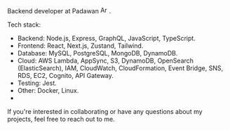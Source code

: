 Backend developer at Padawan <img src="https://cdn.countryflags.com/thumbs/argentina/flag-round-250.png" width="16" height="16" alt="Argentina" title="Argentina" /> .

Tech stack:
- Backend: Node.js, Express, GraphQL, JavaScript, TypeScript.
- Frontend: React, Next.js, Zustand, Tailwind.
- Database: MySQL, PostgreSQL, MongoDB, DynamoDB.
- Cloud: AWS Lambda, AppSync, S3, DynamoDB, OpenSearch (ElasticSearch), IAM, CloudWatch, CloudFormation, Event Bridge, SNS, RDS, EC2, Cognito, API Gateway.
- Testing: Jest.
- Other: Docker, Linux.
- 
If you're interested in collaborating or have any questions about my projects, feel free to reach out to me.

<!--
**fedemerino/fedemerino** is a ✨ _special_ ✨ repository because its `README.md` (this file) appears on your GitHub profile.

Here are some ideas to get you started:

- 🔭 I’m currently working on ...
- 🌱 I’m currently learning ...
- 👯 I’m looking to collaborate on ...
- 🤔 I’m looking for help with ...
- 💬 Ask me about ...
- 📫 How to reach me: ...
- 😄 Pronouns: ...
- ⚡ Fun fact: ...
-->
